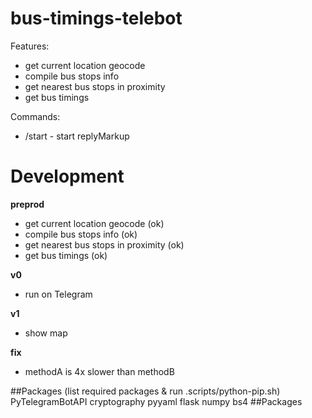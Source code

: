 # bus-timings-telebot

Features:

- get current location geocode
- compile bus stops info
- get nearest bus stops in proximity
- get bus timings

Commands:

- /start - start replyMarkup

# Development

**preprod**

- get current location geocode (ok)
- compile bus stops info (ok)
- get nearest bus stops in proximity (ok)
- get bus timings (ok)

**v0**

- run on Telegram

**v1**

- show map

**fix**

- methodA is 4x slower than methodB

##Packages (list required packages & run .scripts/python-pip.sh)
PyTelegramBotAPI
cryptography
pyyaml
flask
numpy
bs4
##Packages
